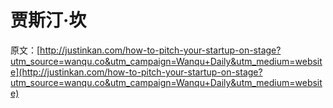 # 贾斯汀·坎

原文：[http://justinkan.com/how-to-pitch-your-startup-on-stage?utm_source=wanqu.co&utm_campaign=Wanqu+Daily&utm_medium=website](http://justinkan.com/how-to-pitch-your-startup-on-stage?utm_source=wanqu.co&utm_campaign=Wanqu+Daily&utm_medium=website)
